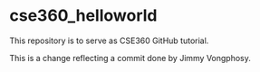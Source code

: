 # cse360_helloworld
This repository is to serve as CSE360 GitHub tutorial.

This is a change reflecting a commit done by Jimmy Vongphosy.

